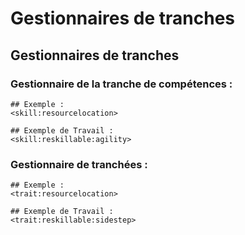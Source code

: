 # Gestionnaires de tranches

## Gestionnaires de tranches

### Gestionnaire de la tranche de compétences :

    ## Exemple :
    <skill:resourcelocation>
    
    ## Exemple de Travail :
    <skill:reskillable:agility>
    

### Gestionnaire de tranchées :

    ## Exemple :
    <trait:resourcelocation>
    
    ## Exemple de Travail :
    <trait:reskillable:sidestep>